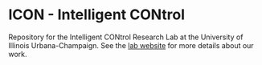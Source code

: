 # ICON - Intelligent CONtrol

Repository for the Intelligent CONtrol Research Lab at the University of Illinois Urbana-Champaign. See the [lab website](https://iconresearchlab.web.illinois.edu/) for more details about our work.